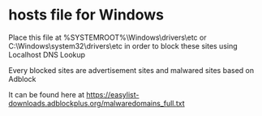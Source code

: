 # hosts file for Windows

Place this file at %SYSTEMROOT%\Windows\drivers\etc or C:\Windows\system32\drivers\etc
in order to block these sites using Localhost DNS Lookup

Every blocked sites are advertisement sites and malwared sites based on Adblock

It can be found here at https://easylist-downloads.adblockplus.org/malwaredomains_full.txt
